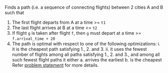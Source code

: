 Finds a path (i.e. a sequence of connecting flights) between 2 cities A and B such that
  1. The first flight departs from A at a time >= `t1`
  2. The last flight arrives at B at a time <= `t2`
  3. If flight `g` is taken after flight `f`, then `g` must depart at a time >= `f.arrival_time + 20`
  4. The path is optimal with respect to one of the following optimizations:
     i. it is the cheapest path satisfying 1., 2. and 3.
     ii. it uses the fewest number of flights among all paths satisfying 1., 2. and 3., and among all such fewest flight paths it either
       a. arrives the earliest 
       b. is the cheapest
Refer [problem statement](https://github.com/ayaandroid/COL106-assignments/blob/main/A5/COL106_A5.pdf) for more details.
